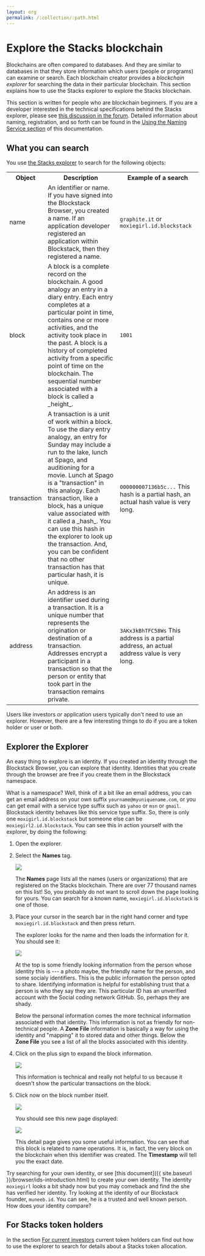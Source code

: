 ```yaml
---
layout: org
permalink: /:collection/:path.html
---
```

# Explore the Stacks blockchain

Blockchains are often compared to databases. And they are similar to databases
in that they store information which users (people or programs) can examine or
search. Each blockchain creator provides a _blockchain explorer_ for searching
the data in their particular blockchain. This section explains how to use
the Stacks explorer to explore the Stacks blockchain.

This section is written for people who are blockchain beginners. If you are a developer interested in the technical specifications behind the Stacks explorer, please see [this discussion in the forum](https://forum.blockstack.org/t/announcing-blockstack-explorer/491). Detailed information about naming, registration, and so forth can be found in the [Using the Naming Service section](https://docs.blockstack.org/core/naming/introduction.html) of this documentation.

## What you can search

You use <a href="https://explorer.blockstack.org/" target="_blank" >the Stacks explorer</a> to search for the following objects:

<table class="uk-table">
  <tr>
    <th>Object</th>
    <th>Description</th>
    <th>Example of a search</th>
  </tr>
  <tr>
    <td>name</td>
    <td>An identifier or name. If you have signed into the Blockstack Browser, you created a name. If an application developer registered an application within Blockstack, then they registered a name.</td>
    <td><code>graphite.it</code> or <code>moxiegirl.id.blockstack</code></td>
  </tr>
  <tr>
    <td>block</td>
    <td>A block is a complete record on the blockchain.  A good analogy an entry in a diary entry. Each entry completes at a particular point in time, contains one or more activities, and the activity took place in the past. A block is a history of completed activity from a specific point of time on the blockchain. The sequential number associated with a block is called a _height_.</td>
    <td><code class="uk-text-small">1001</code></td>
  </tr>
  <tr>
    <td>transaction</td>
    <td>A transaction is a unit of work within a block. To use the diary entry analogy, an entry for Sunday may include a run to the lake, lunch at Spago, and auditioning for a movie.  Lunch at Spago is a "transaction" in this analogy. Each transaction, like a block, has a unique value associated with it called a _hash_. You can use this hash in the explorer to look up the transaction. And, you can be confident that no other transaction has that particular hash, it is unique.</td>
    <td><code>000000007136b5c...</code>
    This hash is a partial hash, an actual hash value is very long.</td>
  </tr>
  <tr>
    <td>address</td>
    <td>An address is an identifier used during a transaction. It is a unique number that represents the origination or destination of a transaction. Addresses encrypt a participant in a transaction so that the person or entity that took part in the transaction remains private.</td>
    <td><code>3AKx3kBhTFC58Ws</code> This address is a partial address, an actual address value is very long.</td>
  </tr>
</table>

Users like investors or application users typically don't need to use an explorer. However, there are a few interesting things to do if you are a token holder or user or both.

## Explorer the Explorer

An easy thing to explore is an identity. If you created an identity through the Blockstack Browser, you can explore that identity.  Identities that you create through the browser are free if you create them in the Blockstack namespace.  

What is a namespace? Well, think of it a bit like an email address, you can get
an email address on your own suffix `yourname@myuniquename.com`, or you can get
email with a service type suffix such as `yahoo` or `msn` or `gmail`.
Blockstack identity behaves like this service type suffix. So, there is only one
`moxigirl.id.blockstack` but someone else can be `moxiegirl2.id.blockstack`. You
can see this in action yourself with the explorer, by doing the following:

1. Open the explorer.

2. Select the **Names** tag.

   ![](images/names.png)

   The **Names** page lists all the names (users or organizations) that are registered on the Stacks blockchain. There are over 77 thousand names on this list! So, you probably do not want to scroll down the page looking for yours. You can search for a known name, `moxiegirl.id.blockstack` is one of those.

3. Place your cursor in the search bar in the right hand corner and type `moxiegirl.id.blockstack` and then press return.

   The explorer looks for the name and then loads the information for it. You should see it:

   ![](images/identity.png)

   At the top is some friendly looking information from the person whose identity this is --- a photo maybe, the friendly name for the person, and some socialy identifiers.  This is the public information the person opted to share. Identifying information is helpful for establishing trust that a person is who they say they are. This particular ID has an unverified account with the Social coding network GitHub. So, perhaps they are shady.

   Below the personal information comes the more technical information associated with that identity. This information is not as friendly for non-technical people. A  **Zone File** information is basically a way for using the identity and "mapping" it to stored data and other things.  Below the **Zone File** you see a list of all the blocks associated with this identity.

4. Click on the plus sign to expand the block information.

   ![](images/history.png)

   This information is technical and really not helpful to us because it doesn't show the particular transactions on the block.

5. Click now on the block number itself.

   ![](images/block-number.png)

   You should see this new page displayed:

   ![](images/block-page.png)

   This detail page gives you some useful information. You can see that this block is related to name operations. It is, in fact, the very block on the blockchain when this identifier was created. The **Timestamp** will tell you the exact date.

Try searching for your own identity, or see [this document]({{ site.baseurl }}/browser/ids-introduction.html) to create your own identity. The identity `moxiegirl` looks a bit shady now but you may comeback and find the she has verified her identity. Try looking at the identity of our Blockstack founder, `muneeb.id`. You can see, he is a trusted and well known person.  How does your identity compare?

## For Stacks token holders

In the section [For current investors](tokenholders.html) current token holders can find out how to
use the explorer to search for details about a Stacks token allocation.
